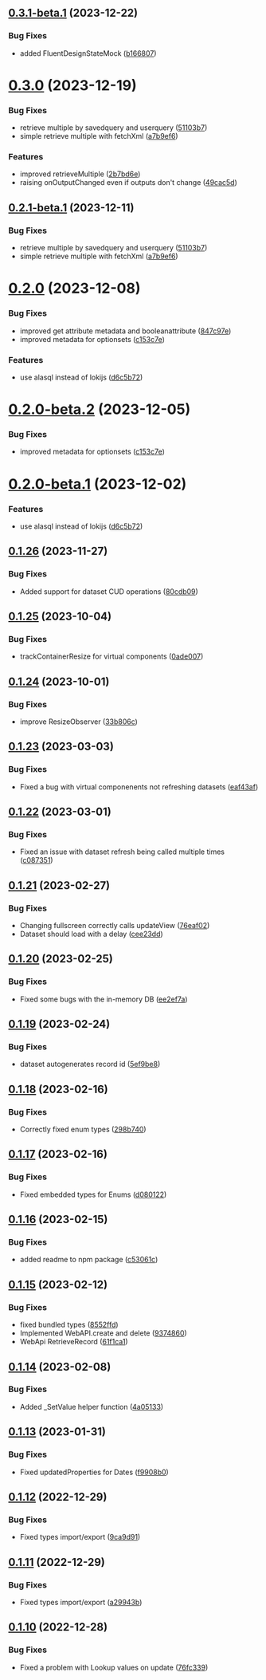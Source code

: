 ## [0.3.1-beta.1](https://github.com/shko-online/ComponentFramework-Mock/compare/v0.3.0...v0.3.1-beta.1) (2023-12-22)


### Bug Fixes

* added FluentDesignStateMock ([b166807](https://github.com/shko-online/ComponentFramework-Mock/commit/b166807ff8c9b7e0a1c456ec14ed87533d31b866))

# [0.3.0](https://github.com/shko-online/ComponentFramework-Mock/compare/v0.2.0...v0.3.0) (2023-12-19)


### Bug Fixes

* retrieve multiple by savedquery and userquery ([51103b7](https://github.com/shko-online/ComponentFramework-Mock/commit/51103b7d9fd2513a4a0a94cc49438adee0082c8d))
* simple retrieve multiple with fetchXml ([a7b9ef6](https://github.com/shko-online/ComponentFramework-Mock/commit/a7b9ef691118e128ef03f9df67c9396a2bf6835b))


### Features

* improved retrieveMultiple ([2b7bd6e](https://github.com/shko-online/ComponentFramework-Mock/commit/2b7bd6e1672bc0b43475557a6855faab68871eef))
* raising onOutputChanged even if outputs don't change ([49cac5d](https://github.com/shko-online/ComponentFramework-Mock/commit/49cac5ddc86ccea78104a30258d6c86caf7a2b58))

## [0.2.1-beta.1](https://github.com/shko-online/ComponentFramework-Mock/compare/v0.2.0...v0.2.1-beta.1) (2023-12-11)


### Bug Fixes

* retrieve multiple by savedquery and userquery ([51103b7](https://github.com/shko-online/ComponentFramework-Mock/commit/51103b7d9fd2513a4a0a94cc49438adee0082c8d))
* simple retrieve multiple with fetchXml ([a7b9ef6](https://github.com/shko-online/ComponentFramework-Mock/commit/a7b9ef691118e128ef03f9df67c9396a2bf6835b))

# [0.2.0](https://github.com/shko-online/ComponentFramework-Mock/compare/v0.1.26...v0.2.0) (2023-12-08)


### Bug Fixes

* improved get attribute metadata and booleanattribute ([847c97e](https://github.com/shko-online/ComponentFramework-Mock/commit/847c97eef4741c2d13f66db0379b5b4a6cd20e59))
* improved metadata for optionsets ([c153c7e](https://github.com/shko-online/ComponentFramework-Mock/commit/c153c7e8ab968cd976d4a6231f03db07d93975e7))


### Features

* use alasql instead of lokijs ([d6c5b72](https://github.com/shko-online/ComponentFramework-Mock/commit/d6c5b725234c884f104cfb6b1301f442c6fae9ba))

# [0.2.0-beta.2](https://github.com/shko-online/ComponentFramework-Mock/compare/v0.2.0-beta.1...v0.2.0-beta.2) (2023-12-05)


### Bug Fixes

* improved metadata for optionsets ([c153c7e](https://github.com/shko-online/ComponentFramework-Mock/commit/c153c7e8ab968cd976d4a6231f03db07d93975e7))

# [0.2.0-beta.1](https://github.com/shko-online/ComponentFramework-Mock/compare/v0.1.26...v0.2.0-beta.1) (2023-12-02)


### Features

* use alasql instead of lokijs ([d6c5b72](https://github.com/shko-online/ComponentFramework-Mock/commit/d6c5b725234c884f104cfb6b1301f442c6fae9ba))

## [0.1.26](https://github.com/shko-online/ComponentFramework-Mock/compare/v0.1.25...v0.1.26) (2023-11-27)


### Bug Fixes

* Added support for dataset CUD operations ([80cdb09](https://github.com/shko-online/ComponentFramework-Mock/commit/80cdb09ee0d596dd5c03bb04e8cd35b339a31c4d))

## [0.1.25](https://github.com/shko-online/ComponentFramework-Mock/compare/v0.1.24...v0.1.25) (2023-10-04)


### Bug Fixes

* trackContainerResize for virtual components ([0ade007](https://github.com/shko-online/ComponentFramework-Mock/commit/0ade007462975e91ea0f302689df87f5b7476dcc))

## [0.1.24](https://github.com/shko-online/ComponentFramework-Mock/compare/v0.1.23...v0.1.24) (2023-10-01)


### Bug Fixes

* improve ResizeObserver ([33b806c](https://github.com/shko-online/ComponentFramework-Mock/commit/33b806ce4040fb5edc31c6ccfc1a143d110d23b4))

## [0.1.23](https://github.com/shko-online/ComponentFramework-Mock/compare/v0.1.22...v0.1.23) (2023-03-03)


### Bug Fixes

* Fixed a bug with virtual componenents not refreshing datasets ([eaf43af](https://github.com/shko-online/ComponentFramework-Mock/commit/eaf43af5a06895c6033797e2c7f3204bf21fcacf))

## [0.1.22](https://github.com/shko-online/ComponentFramework-Mock/compare/v0.1.21...v0.1.22) (2023-03-01)


### Bug Fixes

* Fixed an issue with dataset refresh being called multiple times ([c087351](https://github.com/shko-online/ComponentFramework-Mock/commit/c087351dae64ab1a0331b6b83c54ee3111a84052))

## [0.1.21](https://github.com/shko-online/ComponentFramework-Mock/compare/v0.1.20...v0.1.21) (2023-02-27)


### Bug Fixes

* Changing fullscreen correctly calls updateView ([76eaf02](https://github.com/shko-online/ComponentFramework-Mock/commit/76eaf02bec7a0a3390556d138eb5b0110e079b3d))
* Dataset should load with a delay ([cee23dd](https://github.com/shko-online/ComponentFramework-Mock/commit/cee23dde3425ff88787d64d1e2f1b8197e2ce16d))

## [0.1.20](https://github.com/shko-online/ComponentFramework-Mock/compare/v0.1.19...v0.1.20) (2023-02-25)


### Bug Fixes

* Fixed some bugs with the in-memory DB ([ee2ef7a](https://github.com/shko-online/ComponentFramework-Mock/commit/ee2ef7a17156ba6cf86594271bab914d03a77574))

## [0.1.19](https://github.com/shko-online/ComponentFramework-Mock/compare/v0.1.18...v0.1.19) (2023-02-24)


### Bug Fixes

* dataset autogenerates record id ([5ef9be8](https://github.com/shko-online/ComponentFramework-Mock/commit/5ef9be85bee4ad73b9e11bc6946aae797eb54c0d))

## [0.1.18](https://github.com/shko-online/ComponentFramework-Mock/compare/v0.1.17...v0.1.18) (2023-02-16)


### Bug Fixes

* Correctly fixed enum types ([298b740](https://github.com/shko-online/ComponentFramework-Mock/commit/298b7406a9cfb9034fb9fa6c4c7dd40759de21b8))

## [0.1.17](https://github.com/shko-online/ComponentFramework-Mock/compare/v0.1.16...v0.1.17) (2023-02-16)


### Bug Fixes

* Fixed embedded types for Enums ([d080122](https://github.com/shko-online/ComponentFramework-Mock/commit/d0801220371f8a453676f8e43ca221c66fad1c54))

## [0.1.16](https://github.com/shko-online/ComponentFramework-Mock/compare/v0.1.15...v0.1.16) (2023-02-15)


### Bug Fixes

* added readme to npm package ([c53061c](https://github.com/shko-online/ComponentFramework-Mock/commit/c53061cc2936eafd5da5381664c892e51e3296fa))

## [0.1.15](https://github.com/shko-online/ComponentFramework-Mock/compare/v0.1.14...v0.1.15) (2023-02-12)


### Bug Fixes

* fixed bundled types ([8552ffd](https://github.com/shko-online/ComponentFramework-Mock/commit/8552ffd7aa2ba7d0d964dfea4e47aa8786575a2e))
* Implemented WebAPI.create and delete ([9374860](https://github.com/shko-online/ComponentFramework-Mock/commit/9374860a8f2e21866f5a2f63324a2e5cede94866))
* WebApi RetrieveRecord ([61f1ca1](https://github.com/shko-online/ComponentFramework-Mock/commit/61f1ca18fda8879276f87df993d773ee2bbd5dac))

## [0.1.14](https://github.com/shko-online/ComponentFramework-Mock/compare/v0.1.13...v0.1.14) (2023-02-08)


### Bug Fixes

* Added _SetValue helper function ([4a05133](https://github.com/shko-online/ComponentFramework-Mock/commit/4a051336f408a375ae9a9f04d3570ca123cd887c))

## [0.1.13](https://github.com/shko-online/ComponentFramework-Mock/compare/v0.1.12...v0.1.13) (2023-01-31)


### Bug Fixes

* Fixed updatedProperties for Dates ([f9908b0](https://github.com/shko-online/ComponentFramework-Mock/commit/f9908b050559e3d115641f167782aff122b7f745))

## [0.1.12](https://github.com/shko-online/ComponentFramework-Mock/compare/v0.1.11...v0.1.12) (2022-12-29)


### Bug Fixes

* Fixed types import/export ([9ca9d91](https://github.com/shko-online/ComponentFramework-Mock/commit/9ca9d919006f3a5213ea1e3434f3becf67a22d27))

## [0.1.11](https://github.com/shko-online/ComponentFramework-Mock/compare/v0.1.10...v0.1.11) (2022-12-29)


### Bug Fixes

* Fixed types import/export ([a29943b](https://github.com/shko-online/ComponentFramework-Mock/commit/a29943b589cfd9939fc1c6b4a50088b45ed66de6))

## [0.1.10](https://github.com/shko-online/ComponentFramework-Mock/compare/v0.1.9...v0.1.10) (2022-12-28)


### Bug Fixes

* Fixed a problem with Lookup values on update ([76fc339](https://github.com/shko-online/ComponentFramework-Mock/commit/76fc3397d0f6d1c126a04aaaefbd3a48f07ce8a4))
